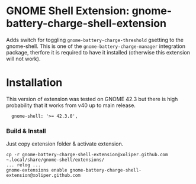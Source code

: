 # GNOME Shell Extension: gnome-battery-charge-shell-extension
Adds switch for toggling ```gnome-battery-charge-threshold``` gsetting to the gnome-shell.
This is one of the ```gnome-battery-charge-manager``` integration package, therfore it is
required to have it installed (otherwise this extension will not work).

# Installation

This version of extension was tested on GNOME 42.3 but there is high probability that it works from v40 up to main release.
```
  gnome-shell: '>= 42.3.0',
```

### Build & Install

Just copy extension folder & activate extension.
```
cp -r gnome-battery-charge-shell-extension@xoliper.github.com ~.local/share/gnome-shell/extensions/
... relog ...
gnome-extensions enable gnome-battery-charge-shell-extension@xoliper.github.com 
